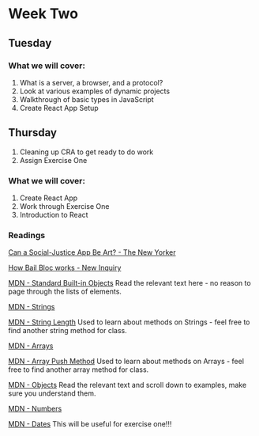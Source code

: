 # Week Two

## Tuesday

### What we will cover:

1. What is a server, a browser, and a protocol?
2. Look at various examples of dynamic projects
3. Walkthrough of basic types in JavaScript
4. Create React App Setup

## Thursday

1. Cleaning up CRA to get ready to do work
2. Assign Exercise One

### What we will cover:

1. Create React App
2. Work through Exercise One
3. Introduction to React

### Readings

[Can a Social-Justice App Be Art? - The New Yorker](https://www.newyorker.com/culture/culture-desk/can-a-social-justice-app-be-art)

[How Bail Bloc works - New Inquiry](https://bailbloc.thenewinquiry.com/about.html)

[MDN - Standard Built-in Objects](https://developer.mozilla.org/en-US/docs/Web/JavaScript/Reference/Global_Objects)
Read the relevant text here - no reason to page through the lists of elements.

[MDN - Strings](https://developer.mozilla.org/en-US/docs/Web/JavaScript/Reference/Global_Objects/String)

[MDN - String Length](https://developer.mozilla.org/en-US/docs/Web/JavaScript/Reference/Global_Objects/String/length)
Used to learn about methods on Strings - feel free to find another string method for class.

[MDN - Arrays](https://developer.mozilla.org/en-US/docs/Web/JavaScript/Reference/Global_Objects/Array)

[MDN - Array Push Method](https://developer.mozilla.org/en-US/docs/Web/JavaScript/Reference/Global_Objects/Array/push)
Used to learn about methods on Arrays - feel free to find another array method for class.

[MDN - Objects](https://developer.mozilla.org/en-US/docs/Web/JavaScript/Reference/Global_Objects/Object)
Read the relevant text and scroll down to examples, make sure you understand them.

[MDN - Numbers](https://developer.mozilla.org/en-US/docs/Web/JavaScript/Reference/Global_Objects/Number)

[MDN - Dates](https://developer.mozilla.org/en-US/docs/Web/JavaScript/Reference/Global_Objects/Date)
This will be useful for exercise one!!!
